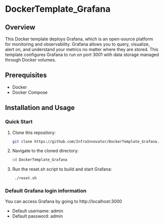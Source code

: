 # DockerTemplate_Grafana

## Overview
This Docker template deploys Grafana, which is an open-source platform for monitoring and observability. Grafana allows you to query, visualize, alert on, and understand your metrics no matter where they are stored. This template configures Grafana to run on port 3001 with data storage managed through Docker volumes.

## Prerequisites
- Docker
- Docker Compose

## Installation and Usage

### Quick Start
1. Clone this repository:
   ```bash
   git clone https://github.com/InfraInnovator/DockerTemplate_Grafana.git
   ```

2. Navigate to the cloned directory:
   ```bash
   cd DockerTemplate_Grafana
    ```

3. Run the reset.sh script to build and start Grafana:
   ```bash
    ./reset.sh
    ```

### Default Grafana login information
You can access Grafana by going to http://localhost:3000

-  Default username: admin
- Default password: admin